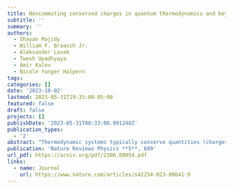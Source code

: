 ```yaml
---
title: Noncommuting conserved charges in quantum thermodynamics and beyond
subtitle: ''
summary: ''
authors:
  - Shayan Majidy
  - William F. Braasch Jr.
  - Aleksander Lasek
  - Twesh Upadhyaya
  - Amir Kalev
  - Nicole Yunger Halpern
tags:
categories: []
date: '2023-10-02'
lastmod: 2023-05-31T19:33:00-05:00
featured: false
draft: false
projects: []
publishDate: '2023-05-31T00:33:00.091248Z'
publication_types:
  - '2'
abstract: "Thermodynamic systems typically conserve quantities (charges) such as energy and particle number. The charges are often assumed implicitly to commute with each other. Yet quantum phenomena such as uncertainty relations rely on observables' failure to commute. How do noncommuting charges affect thermodynamic phenomena? This question, upon arising at the intersection of quantum information theory and thermodynamics, spread recently across many-body physics. Charges' noncommutation has been found to invalidate derivations of the thermal state's form, decrease entropy production, conflict with the eigenstate thermalization hypothesis, and more. This Perspective surveys key results in, opportunities for, and work adjacent to the quantum thermodynamics of noncommuting charges. Open problems include a conceptual puzzle: Evidence suggests that noncommuting charges may hinder thermalization in some ways while enhancing thermalization in others."
publication: 'Nature Reviews Physics **5**, 689'
url_pdf: https://arxiv.org/pdf/2306.00054.pdf
links:
  - name: Journal
    url: https://www.nature.com/articles/s42254-023-00641-9
---
```

